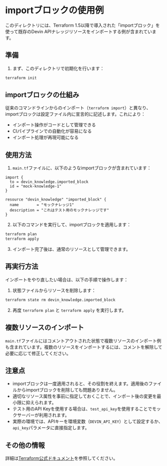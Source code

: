# importブロックの使用例

このディレクトリには、Terraform 1.5以降で導入された「importブロック」を使って既存のDevin APIナレッジリソースをインポートする例が含まれています。

## 準備

1. まず、このディレクトリで初期化を行います：

```bash
terraform init
```

## importブロックの仕組み

従来のコマンドラインからのインポート（`terraform import`）と異なり、importブロックは設定ファイル内に宣言的に記述します。これにより：

- インポート操作がコードとして管理できる
- CIパイプラインでの自動化が容易になる
- インポート処理が再現可能になる

## 使用方法

1. `main.tf`ファイルに、以下のようなimportブロックが含まれています：

```hcl
import {
  to = devin_knowledge.imported_block
  id = "mock-knowledge-1"
}

resource "devin_knowledge" "imported_block" {
  name        = "モックナレッジ1"
  description = "これはテスト用のモックナレッジです"
}
```

2. 以下のコマンドを実行して、importブロックを適用します：

```bash
terraform plan
terraform apply
```

3. インポート完了後は、通常のリソースとして管理できます。

## 再実行方法

インポートをやり直したい場合は、以下の手順で操作します：

1. 状態ファイルからリソースを削除します：

```bash
terraform state rm devin_knowledge.imported_block
```

2. 再度 `terraform plan` と `terraform apply` を実行します。

## 複数リソースのインポート

`main.tf`ファイルにはコメントアウトされた状態で複数リソースのインポート例も含まれています。複数のリソースをインポートするには、コメントを解除して必要に応じて修正してください。

## 注意点

- importブロックは一度適用されると、その役割を終えます。適用後のファイルからimportブロックを削除しても問題ありません。
- 適切なリソース属性を事前に指定しておくことで、インポート後の変更を最小限に抑えられます。
- テスト用のAPI Keyを使用する場合は、`test_api_key`を使用することでモックサーバーが利用されます。
- 実際の環境では、APIキーを環境変数（`DEVIN_API_KEY`）として設定するか、`api_key`パラメータに直接指定します。

## その他の情報

詳細は[Terraform公式ドキュメント](https://developer.hashicorp.com/terraform/language/import)を参照してください。 